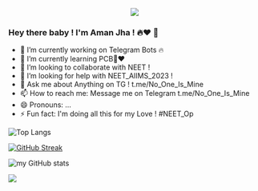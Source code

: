 <p align="center"><img src="https://github.com/Niraj-Roy/Niraj-Roy/blob/main/developer-dribbble.gif"=alt"bt">
  
  ### Hey there baby ! I'm Aman Jha ! 🔥❤ 👋
 


- 🔭 I’m currently working on Telegram Bots 🔥
- 🌱 I’m currently learning PCB🙂❤
- 👯 I’m looking to collaborate with NEET ! 
- 🤔 I’m looking for help with NEET_AIIMS_2023 ! 
- 💬 Ask me about Anything on TG ! t.me/No_One_Is_Mine
- 📫 How to reach me: Message me on Telegram t.me/No_One_Is_Mine
- 😄 Pronouns: ...
- ⚡ Fun fact: I'm doing all this for my Love ! #NEET_Op


![Top Langs](https://github-readme-stats.vercel.app/api/top-langs/?username=amanjhaop&layout=compact)

[![GitHub Streak](https://github-readme-streak-stats.herokuapp.com?user=amanjhaop&theme=Javascript-dark&date_format=j%20M%5B%20Y%5D)](https://git.io/streak-stats)


![my GitHub stats](https://github-readme-stats.vercel.app/api?username=amanjhaop&theme=highcontrast&show_icons=true)


![](https://komarev.com/ghpvc/?username=amanjhaop&color=brightgreen)
